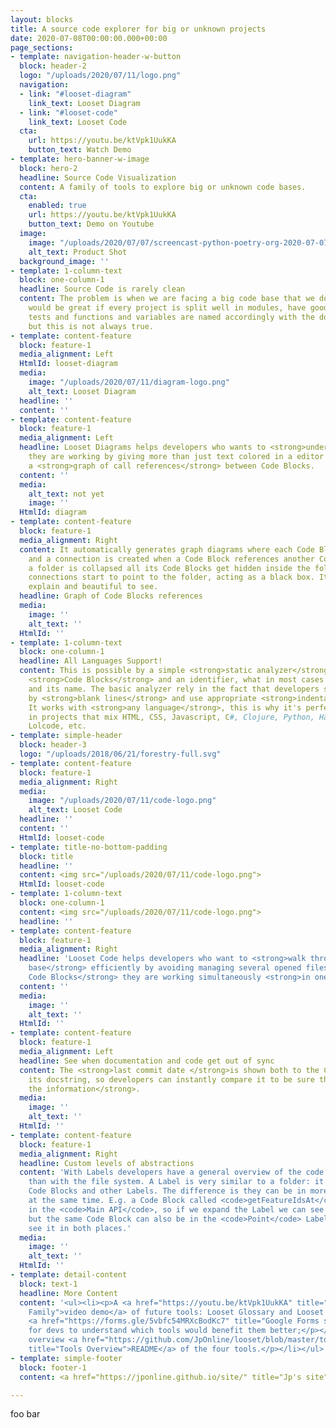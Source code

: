 ```yaml
---
layout: blocks
title: A source code explorer for big or unknown projects
date: 2020-07-08T00:00:00.000+00:00
page_sections:
- template: navigation-header-w-button
  block: header-2
  logo: "/uploads/2020/07/11/logo.png"
  navigation:
  - link: "#looset-diagram"
    link_text: Looset Diagram
  - link: "#looset-code"
    link_text: Looset Code
  cta:
    url: https://youtu.be/ktVpk1UukKA
    button_text: Watch Demo
- template: hero-banner-w-image
  block: hero-2
  headline: Source Code Visualization
  content: A family of tools to explore big or unknown code bases.
  cta:
    enabled: true
    url: https://youtu.be/ktVpk1UukKA
    button_text: Demo on Youtube
  image:
    image: "/uploads/2020/07/07/screencast-python-poetry-org-2020-07-07-10_26_08.gif"
    alt_text: Product Shot
  background_image: ''
- template: 1-column-text
  block: one-column-1
  headline: Source Code is rarely clean
  content: The problem is when we are facing a big code base that we don't know, it
    would be great if every project is split well in modules, have good documentation,
    tests and functions and variables are named accordingly with the domain entities,
    but this is not always true.
- template: content-feature
  block: feature-1
  media_alignment: Left
  HtmlId: looset-diagram
  media:
    image: "/uploads/2020/07/11/diagram-logo.png"
    alt_text: Looset Diagram
  headline: ''
  content: ''
- template: content-feature
  block: feature-1
  media_alignment: Left
  headline: Looset Diagrams helps developers who wants to <strong>understand the code</strong>
    they are working by giving more than just text colored in a editor and showing
    a <strong>graph of call references</strong> between Code Blocks.
  content: ''
  media:
    alt_text: not yet
    image: ''
  HtmlId: diagram
- template: content-feature
  block: feature-1
  media_alignment: Right
  content: It automatically generates graph diagrams where each Code Block is a node
    and a connection is created when a Code Block references another Code Block. When
    a folder is collapsed all its Code Blocks get hidden inside the folder and their
    connections start to point to the folder, acting as a black box. It's simple to
    explain and beautiful to see.
  headline: Graph of Code Blocks references
  media:
    image: ''
    alt_text: ''
  HtmlId: ''
- template: 1-column-text
  block: one-column-1
  headline: All Languages Support!
  content: This is possible by a simple <strong>static analyzer</strong> that identify
    <strong>Code Blocks</strong> and an identifier, what in most cases are functions
    and its name. The basic analyzer rely in the fact that developers split Code Blocks
    by <strong>blank lines</strong> and use appropriate <strong>indentation</strong>.
    It works with <strong>any language</strong>, this is why it's perfect to be used
    in projects that mix HTML, CSS, Javascript, C#, Clojure, Python, Haskell, Cobol,
    Lolcode, etc.
- template: simple-header
  block: header-3
  logo: "/uploads/2018/06/21/forestry-full.svg"
- template: content-feature
  block: feature-1
  media_alignment: Right
  media:
    image: "/uploads/2020/07/11/code-logo.png"
    alt_text: Looset Code
  headline: ''
  content: ''
  HtmlId: looset-code
- template: title-no-bottom-padding
  block: title
  headline: ''
  content: <img src="/uploads/2020/07/11/code-logo.png">
  HtmlId: looset-code
- template: 1-column-text
  block: one-column-1
  content: <img src="/uploads/2020/07/11/code-logo.png">
  headline: ''
- template: content-feature
  block: feature-1
  media_alignment: Right
  headline: 'Looset Code helps developers who want to <strong>walk through the code
    base</strong> efficiently by avoiding managing several opened files and <strong>showing
    Code Blocks</strong> they are working simultaneously <strong>in one screen</strong>. '
  content: ''
  media:
    image: ''
    alt_text: ''
  HtmlId: ''
- template: content-feature
  block: feature-1
  media_alignment: Left
  headline: See when documentation and code get out of sync
  content: The <strong>last commit date </strong>is shown both to the Code Block and
    its docstring, so developers can instantly compare it to be sure they can <strong>trust
    the information</strong>.
  media:
    image: ''
    alt_text: ''
  HtmlId: ''
- template: content-feature
  block: feature-1
  media_alignment: Right
  headline: Custom levels of abstractions
  content: 'With Labels developers have a general overview of the code base better
    than with the file system. A Label is very similar to a folder: it can contain
    Code Blocks and other Labels. The difference is they can be in more than a Label
    at the same time. E.g. a Code Block called <code>getFeatureIdsAt</code> can be
    in the <code>Main API</code>, so if we expand the Label we can see it''s there,
    but the same Code Block can also be in the <code>Point</code> Label and we can
    see it in both places.'
  media:
    image: ''
    alt_text: ''
  HtmlId: ''
- template: detail-content
  block: text-1
  headline: More Content
  content: '<ul><li><p>A <a href="https://youtu.be/ktVpk1UukKA" title="The whole Looset
    Family">video demo</a> of future tools: Looset Glossary and Looset Page;</p></li><li><p>A
    <a href="https://forms.gle/5vbfc54MRXcBodKc7" title="Google Forms survey">survey</a>
    for devs to understand which tools would benefit them better;</p></li><li><p>An
    overview <a href="https://github.com/JpOnline/looset/blob/master/tools-overview/README.md"
    title="Tools Overview">README</a> of the four tools.</p></li></ul>'
- template: simple-footer
  block: footer-1
  content: <a href="https://jponline.github.io/site/" title="Jp's site">By Jp</a>

---
```

foo bar